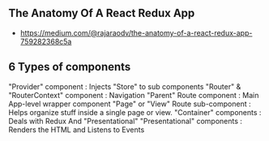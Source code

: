 ## The Anatomy Of A React Redux App
- https://medium.com/@rajaraodv/the-anatomy-of-a-react-redux-app-759282368c5a


## 6 Types of components 
"Provider" component                 : Injects "Store" to sub components
"Router" & "RouterContext" component : Navigation
"Parent" Route component             : Main App-level wrapper component
"Page" or "View" Route sub-component : Helps organize stuff inside a single page or view.
"Container" components               : Deals with Redux And "Presentational"
"Presentational" components          : Renders the HTML and Listens to Events
